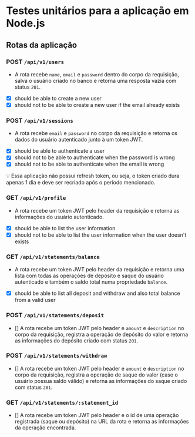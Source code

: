 # Testes unitários para a aplicação em Node.js

## Rotas da aplicação

### POST `/api/v1/users`

- A rota recebe `name`, `email` e `password` dentro do corpo da requisição, salva o usuário criado no banco e retorna uma resposta vazia com status `201`.
- [X] should be able to create a new user
- [X] should not to be able to create a new user if the email already exists

### POST `/api/v1/sessions`

- A rota recebe `email` e `password` no corpo da requisição e retorna os dados do usuário autenticado junto à um token JWT.
- [X] should be able to authenticate a user
- [X] should not to be able to authenticate when the password is wrong
- [X] should not to be able to authenticate when the email is wrong

<aside>
💡 Essa aplicação não possui refresh token, ou seja, o token criado dura apenas 1 dia e deve ser recriado após o período mencionado.

</aside>

### GET `/api/v1/profile`

- A rota recebe um token JWT pelo header da requisição e retorna as informações do usuário autenticado.
- [X] should be able to list the user information
- [X] should not to be able to list the user information when the user doesn't exists

### GET `/api/v1/statements/balance`

- A rota recebe um token JWT pelo header da requisição e retorna uma lista com todas as operações de depósito e saque do usuário autenticado e também o saldo total numa propriedade `balance`.
- [X] should be able to list all deposit and withdraw and also total balance from a valid user

### POST `/api/v1/statements/deposit`

- [] A rota recebe um token JWT pelo header e `amount` e `description` no corpo da requisição, registra a operação de depósito do valor e retorna as informações do depósito criado com status `201`.

### POST `/api/v1/statements/withdraw`

- [] A rota recebe um token JWT pelo header e `amount` e `description` no corpo da requisição, registra a operação de saque do valor (caso o usuário possua saldo válido) e retorna as informações do saque criado com status `201`.

### GET `/api/v1/statements/:statement_id`

- [] A rota recebe um token JWT pelo header e o id de uma operação registrada (saque ou depósito) na URL da rota e retorna as informações da operação encontrada.
